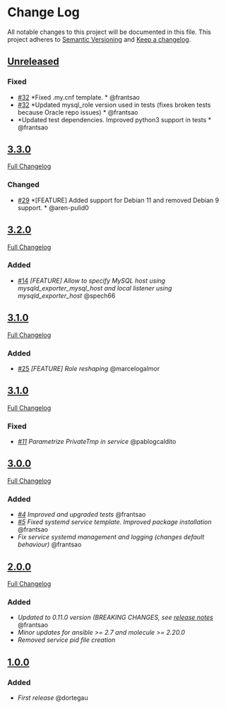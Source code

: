# Change Log
All notable changes to this project will be documented in this file.
This project adheres to [Semantic Versioning](http://semver.org/) and [Keep a changelog](https://github.com/olivierlacan/keep-a-changelog).

## [Unreleased](https://github.com/idealista/prometheus_mysqld_exporter_role/tree/develop)
### Fixed
- [#32](https://github.com/idealista/prometheus_mysqld_exporter_role/issues/32) *Fixed .my.cnf template. * @frantsao
- [#32](https://github.com/idealista/prometheus_mysqld_exporter_role/issues/32) *Updated mysql_role version used in tests (fixes broken tests because Oracle repo issues) * @frantsao
- *Updated test dependencies. Improved python3 support in tests * @frantsao

## [3.3.0](https://github.com/idealista/prometheus_mysqld_exporter_role/tree/3.3.0)
[Full Changelog](https://github.com/idealista/prometheus_mysqld_exporter_role/compare/3.2.0...3.3.0)
### Changed
- [#29](https://github.com/idealista/prometheus_mysqld_exporter_role/issues/29) *[FEATURE] Added support for Debian 11 and removed Debian 9 support. * @aren-pulid0

## [3.2.0](https://github.com/idealista/prometheus_mysqld_exporter_role/tree/3.2.0)
[Full Changelog](https://github.com/idealista/prometheus_mysqld_exporter_role/compare/3.1.1...3.2.0)
### Added
- [#14](https://github.com/idealista/prometheus_mysqld_exporter_role/pull/14) *[FEATURE] Allow to specify MySQL host using mysqld_exporter_mysql_host and local listener using mysqld_exporter_host* @spech66

## [3.1.0](https://github.com/idealista/prometheus_mysqld_exporter_role/tree/3.1.1)
[Full Changelog](https://github.com/idealista/prometheus_mysqld_exporter_role/compare/3.1.0...3.1.1)
### Added
- [#25](https://github.com/idealista/prometheus_mysqld_exporter_role/issues/25) *[FEATURE] Role reshaping* @marcelogalmor

## [3.1.0](https://github.com/idealista/prometheus_mysqld_exporter_role/tree/3.1.0)
[Full Changelog](https://github.com/idealista/prometheus_mysqld_exporter_role/compare/3.0.0...3.1.0)
### Fixed
- *[#11](https://github.com/idealista/prometheus_mysqld_exporter_role/issues/11) Parametrize PrivateTmp in service*  @pablogcaldito


## [3.0.0](https://github.com/idealista/prometheus_mysqld_exporter_role/tree/3.0.0)
[Full Changelog](https://github.com/idealista/prometheus_mysqld_exporter_role/compare/2.0.0...3.0.0)
### Added
- *[#4](https://github.com/idealista/prometheus_mysqld_exporter_role/issues/4) Improved and upgraded tests* @frantsao
- *[#5](https://github.com/idealista/prometheus_mysqld_exporter_role/issues/5) Fixed systemd service template. Improved package installation*  @frantsao
- *Fix service systemd management and logging (changes default behaviour)* @frantsao

## [2.0.0](https://github.com/idealista/prometheus_mysqld_exporter_role/tree/2.0.0)
[Full Changelog](https://github.com/idealista/prometheus_mysqld_exporter_role/compare/1.0.0...2.0.0)
### Added
- *Updated to 0.11.0 version (BREAKING CHANGES, see [release notes](https://github.com/prometheus/mysqld_exporter/releases/tag/v0.11.0)* @frantsao
- *Minor updates for ansible >= 2.7 and molecule >= 2.20.0*
- *Removed service pid file creation*

## [1.0.0](https://github.com/idealista/prometheus_mysqld_exporter_role/tree/1.0.0)
### Added
- *First release* @dortegau
